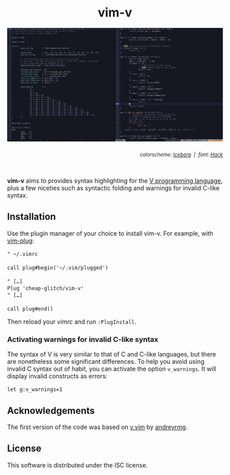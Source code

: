 <div align="center"><h1>vim-v</h1></div>
<img src="https://raw.githubusercontent.com/cheap-glitch/vim-v/master/docs/screenshot.png" alt="code sample">
<p align="right"><em><sub>
	colorscheme: <a href="https://github.com/cocopon/iceberg.vim">Iceberg</a>
	&nbsp;|&nbsp;
	font: <a href="http://sourcefoundry.org/hack">Hack</a>
</sub></em></p>
<p>&nbsp;</p>

**vim-v**  aims  to   provides  syntax  highlighting  for   the
[V  programming  language](https://vlang.io),  plus   a  few  niceties  such  as
syntactic folding and warnings for invalid C-like syntax.

## Installation

Use  the plugin  manager of  your  choice to  install vim-v.  For example,  with
[vim-plug](https://github.com/junegunn/vim-plug):

```vim
" ~/.vimrc

call plug#begin('~/.vim/plugged')

" […]
Plug 'cheap-glitch/vim-v'
" […]

call plug#end()
```
Then reload your _vimrc_ and run `:PlugInstall`.

### Activating warnings for invalid C-like syntax

The syntax of V is very similar to that of C and C-like languages, but there are
nonetheless  some significant  differences. To  help you  avoid using  invalid C
syntax out of  habit, you can activate the option  `v_warnings`. It will display
invalid constructs as errors:
```
let g:v_warnings=1
```

## Acknowledgements

The first version of the code was based on
[v.vim](https://github.com/andreyrmg/v.vim)
by [andreyrmg](https://github.com/andreyrmg).

## License

This software is distributed under the ISC license.
